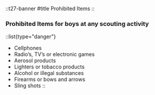 
::t27-banner
#title
Prohibited Items
::

### Prohibited Items for boys at any scouting activity
::list{type="danger"}
- Cellphones
- Radio’s, TV’s or electronic games
- Aerosol products
- Lighters or tobacco products
- Alcohol or illegal substances
- Firearms or bows and arrows
- Sling shots
::